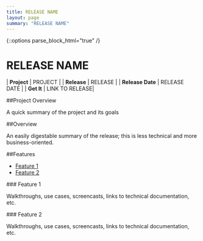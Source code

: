 ```yaml
---
title: RELEASE NAME
layout: page
summary: "RELEASE NAME"
---
```

{::options parse_block_html="true" /}

RELEASE NAME
==========

<div class='container_24'>
  <div class='grid_8'>

| **Project**      | PROJECT        |
| **Release**      | RELEASE        |
| **Release Date** | RELEASE DATE   |
| **Get It**       | LINK TO RELEASE|

  </div>
  <div class='grid_16'>

<div class="section-grouping">
##Project Overview

A quick summary of the project and its goals
</div>
<div class="section-grouping">
##Overview

An easily digestable summary of the release; this is less technical and more business-oriented.
</div>
<div class="section-grouping">
##Features

- [Feature 1](#feature1)
- [Feature 2](#feature2)
</div>
<div id="feature1" class="section-grouping">
### Feature 1

Walkthroughs, use cases, screencasts, links to technical documentation, etc.
</div>
<div id="feature2" class="section-grouping">
### Feature 2

Walkthroughs, use cases, screencasts, links to technical documentation, etc.
</div>

  </div>
</div>